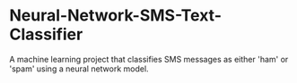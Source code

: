 # Neural-Network-SMS-Text-Classifier
A machine learning project that classifies SMS messages as either 'ham' or 'spam' using a neural network model.
